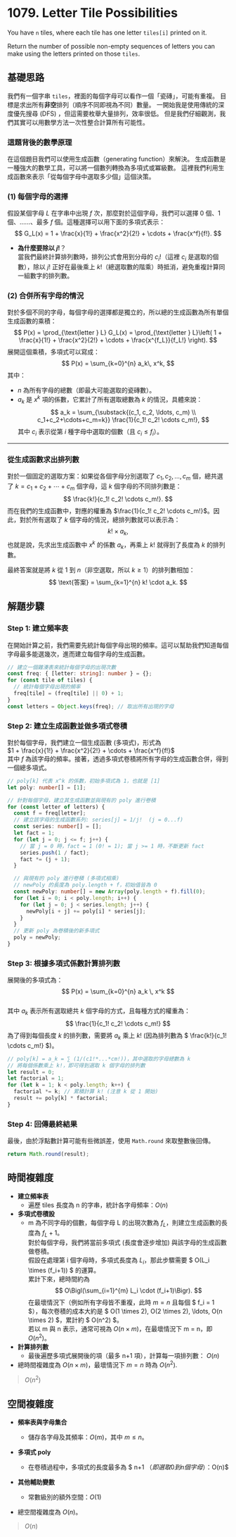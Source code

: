 # 1079. Letter Tile Possibilities

You have `n` tiles, where each tile has one letter `tiles[i]` printed on it.

Return the number of possible non-empty sequences of letters you can make using the letters printed on those `tiles`.

## 基礎思路
我們有一個字串 `tiles`，裡面的每個字母可以看作一個「瓷磚」，可能有重複。
目標是求出所有**非空**排列（順序不同即視為不同）數量。
一開始我是使用傳統的深度優先搜尋 (DFS) ，但這需要枚舉大量排列，效率很低。
但是我們仔細觀測，我們其實可以用數學方法一次性整合計算所有可能性。


### 這題背後的數學原理

在這個題目我們可以使用生成函數（generating function）來解決。
生成函數是一種強大的數學工具，可以將一個數列轉換為多項式或冪級數。
這裡我們利用生成函數來表示「從每個字母中選取多少個」這個決策。

### (1) 每個字母的選擇

假設某個字母 $L$ 在字串中出現 $f$ 次，那麼對於這個字母，我們可以選擇 0 個、1 個、……、最多 $f$ 個。這種選擇可以用下面的多項式表示：
$$
G_L(x) = 1 + \frac{x}{1!} + \frac{x^2}{2!} + \cdots + \frac{x^f}{f!}.
$$
- **為什麼要除以 $j!$**？  
  當我們最終計算排列數時，排列公式會用到分母的 $c_i!$（這裡 $c_i$ 是選取的個數），除以 $j!$ 正好在最後乘上 $k!$（總選取數的階乘）時抵消，避免重複計算同一組數字的排列數。

### (2) 合併所有字母的情況

對於多個不同的字母，每個字母的選擇都是獨立的，所以總的生成函數為所有單個生成函數的乘積：
$$
P(x) = \prod_{\text{letter } L} G_L(x) = \prod_{\text{letter } L}\left( 1 + \frac{x}{1!} + \frac{x^2}{2!} + \cdots + \frac{x^{f_L}}{f_L!} \right).
$$
展開這個乘積，多項式可以寫成：
$$
P(x) = \sum_{k=0}^{n} a_k\, x^k,
$$
其中：
- $n$ 為所有字母的總數（即最大可能選取的瓷磚數）。
- $a_k$ 是 $x^k$ 項的係數，它累計了所有選取總數為 $k$ 的情況，具體來說：
  $$
  a_k = \sum_{\substack{(c_1, c_2, \ldots, c_m) \\ c_1+c_2+\cdots+c_m=k}} \frac{1}{c_1! c_2! \cdots c_m!},
  $$
  其中 $c_i$ 表示從第 $i$ 種字母中選取的個數（且 $c_i \leq f_i$）。

---

### 從生成函數求出排列數

對於一個固定的選取方案：如果從各個字母分別選取了 $c_1, c_2, \ldots, c_m$ 個，總共選了 $k = c_1+c_2+\cdots+c_m$ 個字母，這 $k$ 個字母的不同排列數是：
$$
\frac{k!}{c_1! c_2! \cdots c_m!}.
$$
而在我們的生成函數中，對應的權重為 $\frac{1}{c_1! c_2! \cdots c_m!}$。因此，對於所有選取了 $k$ 個字母的情況，總排列數就可以表示為：
$$
k! \times a_k,
$$
也就是說，先求出生成函數中 $x^k$ 的係數 $a_k$，再乘上 $k!$ 就得到了長度為 $k$ 的排列數。

最終答案就是將 $k$ 從 1 到 $n$（非空選取，所以 $k \ge 1$）的排列數相加：
$$
\text{答案} = \sum_{k=1}^{n} k! \cdot a_k.
$$

## 解題步驟

### Step 1: 建立頻率表

在開始計算之前，我們需要先統計每個字母出現的頻率。這可以幫助我們知道每個字母最多能選幾次，進而建立每個字母的生成函數。

```typescript
// 建立一個雜湊表來統計每個字母的出現次數
const freq: { [letter: string]: number } = {};
for (const tile of tiles) {
  // 統計每個字母出現的頻率
  freq[tile] = (freq[tile] || 0) + 1;
}
const letters = Object.keys(freq); // 取出所有出現的字母
```

### Step 2: 建立生成函數並做多項式卷積

對於每個字母，我們建立一個生成函數 (多項式)，形式為  
$1 + \frac{x}{1!} + \frac{x^2}{2!} + \cdots + \frac{x^f}{f!}$  
其中 $f$ 為該字母的頻率。接著，透過多項式卷積將所有字母的生成函數合併，得到一個總多項式。

```typescript
// poly[k] 代表 x^k 的係數，初始多項式為 1，也就是 [1]
let poly: number[] = [1];

// 針對每個字母，建立其生成函數並與現有的 poly 進行卷積
for (const letter of letters) {
  const f = freq[letter];
  // 建立該字母的生成函數系列: series[j] = 1/j!  (j = 0...f)
  const series: number[] = [];
  let fact = 1;
  for (let j = 0; j <= f; j++) {
    // 當 j = 0 時，fact = 1 (0! = 1); 當 j >= 1 時，不斷更新 fact
    series.push(1 / fact);
    fact *= (j + 1);
  }

  // 與現有的 poly 進行卷積 (多項式相乘)
  // newPoly 的長度為 poly.length + f，初始值皆為 0
  const newPoly: number[] = new Array(poly.length + f).fill(0);
  for (let i = 0; i < poly.length; i++) {
    for (let j = 0; j < series.length; j++) {
      newPoly[i + j] += poly[i] * series[j];
    }
  }
  // 更新 poly 為卷積後的新多項式
  poly = newPoly;
}
```

### Step 3: 根據多項式係數計算排列數

展開後的多項式為：
$$ 
P(x) = \sum_{k=0}^{n} a_k \, x^k 
$$  
其中 $a_k$ 表示所有選取總共 $k$ 個字母的方式，且每種方式的權重為：
$$
\frac{1}{c_1! c_2! \cdots c_m!} 
$$
為了得到每個長度 $k$ 的排列數，需要將 $a_k$ 乘上 $k!$ (因為排列數為 $ \frac{k!}{c_1! \cdots c_m!} $)。

```typescript
// poly[k] = a_k = ∑ (1/(c1!*...*cm!))，其中選取的字母總數為 k
// 將每個係數乘上 k!，即可得到選取 k 個字母的排列數
let result = 0;
let factorial = 1;
for (let k = 1; k < poly.length; k++) {
  factorial *= k; // 累積計算 k! (注意 k 從 1 開始)
  result += poly[k] * factorial;
}
```

### Step 4: 回傳最終結果

最後，由於浮點數計算可能有些微誤差，使用 `Math.round` 來取整數後回傳。

```typescript
return Math.round(result);
```

## 時間複雜度
- **建立頻率表**
  - 遍歷 tiles 長度為 n 的字串，統計各字母頻率：$O(n)$
- **多項式卷積設**
  - m 為不同字母的個數，每個字母 L 的出現次數為 $f_L$，則建立生成函數的長度為 $f_L+1$。  
    對於每個字母，我們將當前多項式 (長度會逐步增加) 與該字母的生成函數做卷積。  
    假設在處理第 i 個字母時，多項式長度為 $L_i$，那此步驟需要 $ O(L_i \times (f_i+1)) $ 的運算。  
    累計下來，總時間約為  
    $$
    O\Bigl(\sum_{i=1}^{m} L_i \cdot (f_i+1)\Bigr).
    $$
    在最壞情況下（例如所有字母皆不重複，此時 $m = n$ 且每個 $ f_i = 1 $），每次卷積的成本大約是  $ O(1 \times 2), O(2 \times 2), \ldots, O(n \times 2) $，累計約 $ O(n^2) $。  
    若以 m 與 n 表示，通常可視為 $O(n \times m)$，在最壞情況下 m = n，即 $O(n^2)$。
- **計算排列數**  
  - 最後遍歷多項式展開後的項（最多 n+1 項），計算每一項排列數： $O(n)$
- 總時間複雜度為 $O(n \times m)$，最壞情況下 $m = n$ 時為 $O(n^2)$.

> $O(n^2)$

## 空間複雜度
- **頻率表與字母集合**  
  - 儲存各字母及其頻率：$O(m)$，其中 $m \leq n$。

- **多項式 poly**  
  - 在卷積過程中，多項式的長度最多為 $ n+1 $（即選取 0 到 n 個字母）：$O(n)$

- **其他輔助變數**  
  - 常數級別的額外空間：$O(1)$
- 總空間複雜度為 $O(n)$。

> $O(n)$
